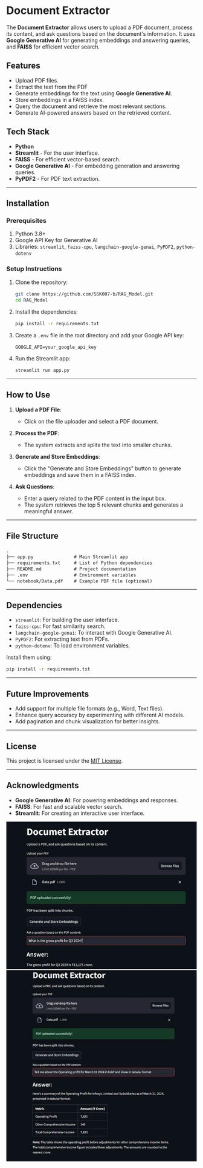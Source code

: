 # Document Extractor

The **Document Extractor** allows users to upload a PDF document, process its content, and ask questions based on the document's information. It uses **Google Generative AI** for generating embeddings and answering queries, and **FAISS** for efficient vector search.

## Features

- Upload PDF files.
- Extract the text from the PDF
- Generate embeddings for the text using **Google Generative AI**.
- Store embeddings in a FAISS index.
- Query the document and retrieve the most relevant sections.
- Generate AI-powered answers based on the retrieved content.

## Tech Stack

- **Python**
- **Streamlit** - For the user interface.
- **FAISS** - For efficient vector-based search.
- **Google Generative AI** - For embedding generation and answering queries.
- **PyPDF2** - For PDF text extraction.

---

## Installation

### Prerequisites

1. Python 3.8+
2. Google API Key for Generative AI
3. Libraries: `streamlit`, `faiss-cpu`, `langchain-google-genai`, `PyPDF2`, `python-dotenv`

### Setup Instructions

1. Clone the repository:
   ```bash
   git clone https://github.com/SSK007-b/RAG_Model.git
   cd RAG_Model
   ```

3. Install the dependencies:
   ```bash
   pip install -r requirements.txt
   ```

4. Create a `.env` file in the root directory and add your Google API key:
   ```
   GOOGLE_API=your_google_api_key
   ```

5. Run the Streamlit app:
   ```bash
   streamlit run app.py
   ```

---

## How to Use

1. **Upload a PDF File**:
   - Click on the file uploader and select a PDF document.

2. **Process the PDF**:
   - The system extracts and splits the text into smaller chunks.

3. **Generate and Store Embeddings**:
   - Click the "Generate and Store Embeddings" button to generate embeddings and save them in a FAISS index.

4. **Ask Questions**:
   - Enter a query related to the PDF content in the input box.
   - The system retrieves the top 5 relevant chunks and generates a meaningful answer.

---

## File Structure

```plaintext
.
├── app.py               # Main Streamlit app
├── requirements.txt     # List of Python dependencies
├── README.md            # Project documentation
├── .env                 # Environment variables
└── notebook/Data.pdf    # Example PDF file (optional)
```

---

## Dependencies

- `streamlit`: For building the user interface.
- `faiss-cpu`: For fast similarity search.
- `langchain-google-genai`: To interact with Google Generative AI.
- `PyPDF2`: For extracting text from PDFs.
- `python-dotenv`: To load environment variables.

Install them using:
```bash
pip install -r requirements.txt
```

---

## Future Improvements

- Add support for multiple file formats (e.g., Word, Text files).
- Enhance query accuracy by experimenting with different AI models.
- Add pagination and chunk visualization for better insights.

---

## License

This project is licensed under the [MIT License](LICENSE).

---

## Acknowledgments

- **Google Generative AI**: For powering embeddings and responses.
- **FAISS**: For fast and scalable vector search.
- **Streamlit**: For creating an interactive user interface.

![Alt text](images\Image1.jpeg)
![Alt text](images\Image2.jpeg)